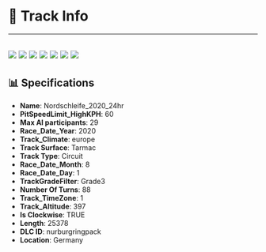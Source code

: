 # 🏁 Track Info

---
![](image_1.jpg)
![](image_2.jpg)
![](image_3.jpg)
![](image_4.jpg)
![](image_5.jpg)
![](image_6.jpg)
![](image_7.jpg)
---

## 📊 Specifications

- **Name**: Nordschleife_2020_24hr
- **PitSpeedLimit_HighKPH**: 60
- **Max AI participants**: 29
- **Race_Date_Year**: 2020
- **Track_Climate**: europe
- **Track Surface**: Tarmac
- **Track Type**: Circuit
- **Race_Date_Month**: 8
- **Race_Date_Day**: 1
- **TrackGradeFilter**: Grade3
- **Number Of Turns**: 88
- **Track_TimeZone**: 1
- **Track_Altitude**: 397
- **Is Clockwise**: TRUE
- **Length**: 25378
- **DLC ID**: nurburgringpack
- **Location**: Germany
